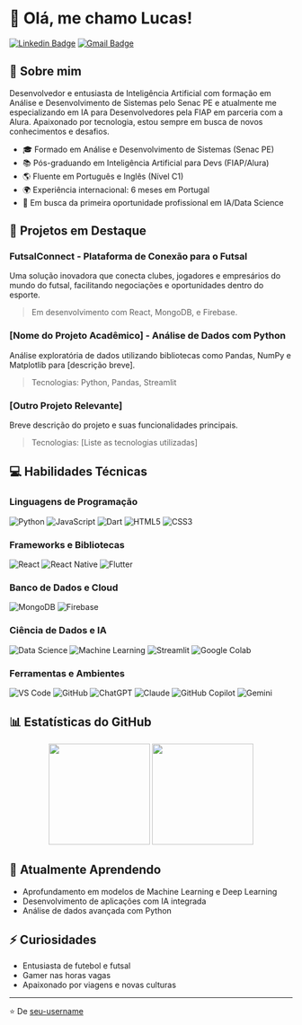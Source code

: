 # 👋 Olá, me chamo Lucas!

[![Linkedin Badge](https://img.shields.io/badge/-LinkedIn-blue?style=flat-square&logo=Linkedin&logoColor=white&link=https://www.linkedin.com/in/seu-linkedin/)](https://www.linkedin.com/in/seu-linkedin/)
[![Gmail Badge](https://img.shields.io/badge/-Gmail-c14438?style=flat-square&logo=Gmail&logoColor=white&link=mailto:seu-email@gmail.com)](mailto:seu-email@gmail.com)

## 💫 Sobre mim
Desenvolvedor e entusiasta de Inteligência Artificial com formação em Análise e Desenvolvimento de Sistemas pelo Senac PE e atualmente me especializando em IA para Desenvolvedores pela FIAP em parceria com a Alura. Apaixonado por tecnologia, estou sempre em busca de novos conhecimentos e desafios.

- 🎓 Formado em Análise e Desenvolvimento de Sistemas (Senac PE)
- 📚 Pós-graduando em Inteligência Artificial para Devs (FIAP/Alura)
- 🌎 Fluente em Português e Inglês (Nível C1)
- 🌍 Experiência internacional: 6 meses em Portugal
- 🚀 Em busca da primeira oportunidade profissional em IA/Data Science

## 🔭 Projetos em Destaque

### FutsalConnect - Plataforma de Conexão para o Futsal
Uma solução inovadora que conecta clubes, jogadores e empresários do mundo do futsal, facilitando negociações e oportunidades dentro do esporte.
> Em desenvolvimento com React, MongoDB, e Firebase.

### [Nome do Projeto Acadêmico] - Análise de Dados com Python
Análise exploratória de dados utilizando bibliotecas como Pandas, NumPy e Matplotlib para [descrição breve].
> Tecnologias: Python, Pandas, Streamlit

### [Outro Projeto Relevante]
Breve descrição do projeto e suas funcionalidades principais.
> Tecnologias: [Liste as tecnologias utilizadas]

## 💻 Habilidades Técnicas

### Linguagens de Programação
![Python](https://img.shields.io/badge/-Python-3776AB?style=flat-square&logo=python&logoColor=white)
![JavaScript](https://img.shields.io/badge/-JavaScript-F7DF1E?style=flat-square&logo=javascript&logoColor=black)
![Dart](https://img.shields.io/badge/-Dart-0175C2?style=flat-square&logo=dart&logoColor=white)
![HTML5](https://img.shields.io/badge/-HTML5-E34F26?style=flat-square&logo=html5&logoColor=white)
![CSS3](https://img.shields.io/badge/-CSS3-1572B6?style=flat-square&logo=css3&logoColor=white)

### Frameworks e Bibliotecas
![React](https://img.shields.io/badge/-React-61DAFB?style=flat-square&logo=react&logoColor=black)
![React Native](https://img.shields.io/badge/-React_Native-61DAFB?style=flat-square&logo=react&logoColor=black)
![Flutter](https://img.shields.io/badge/-Flutter-02569B?style=flat-square&logo=flutter&logoColor=white)

### Banco de Dados e Cloud
![MongoDB](https://img.shields.io/badge/-MongoDB-47A248?style=flat-square&logo=mongodb&logoColor=white)
![Firebase](https://img.shields.io/badge/-Firebase-FFCA28?style=flat-square&logo=firebase&logoColor=black)

### Ciência de Dados e IA
![Data Science](https://img.shields.io/badge/-Data_Science-FF4500?style=flat-square)
![Machine Learning](https://img.shields.io/badge/-Machine_Learning-102230?style=flat-square)
![Streamlit](https://img.shields.io/badge/-Streamlit-FF4B4B?style=flat-square&logo=streamlit&logoColor=white)
![Google Colab](https://img.shields.io/badge/-Google_Colab-F9AB00?style=flat-square&logo=googlecolab&logoColor=white)

### Ferramentas e Ambientes
![VS Code](https://img.shields.io/badge/-VS_Code-007ACC?style=flat-square&logo=visual-studio-code&logoColor=white)
![GitHub](https://img.shields.io/badge/-GitHub-181717?style=flat-square&logo=github&logoColor=white)
![ChatGPT](https://img.shields.io/badge/-ChatGPT-412991?style=flat-square&logo=openai&logoColor=white)
![Claude](https://img.shields.io/badge/-Claude-000000?style=flat-square)
![GitHub Copilot](https://img.shields.io/badge/-GitHub_Copilot-000000?style=flat-square&logo=github&logoColor=white)
![Gemini](https://img.shields.io/badge/-Gemini-4285F4?style=flat-square&logo=google&logoColor=white)

## 📊 Estatísticas do GitHub
<div align="center">
  <img height="180em" src="https://github-readme-stats.vercel.app/api?username=seu-username&show_icons=true&theme=dracula&include_all_commits=true&count_private=true"/>
  <img height="180em" src="https://github-readme-stats.vercel.app/api/top-langs/?username=seu-username&layout=compact&langs_count=7&theme=dracula"/>
</div>

## 🌱 Atualmente Aprendendo
- Aprofundamento em modelos de Machine Learning e Deep Learning
- Desenvolvimento de aplicações com IA integrada
- Análise de dados avançada com Python

## ⚡ Curiosidades
- Entusiasta de futebol e futsal
- Gamer nas horas vagas
- Apaixonado por viagens e novas culturas

---

⭐️ De [seu-username](https://github.com/seu-username)

